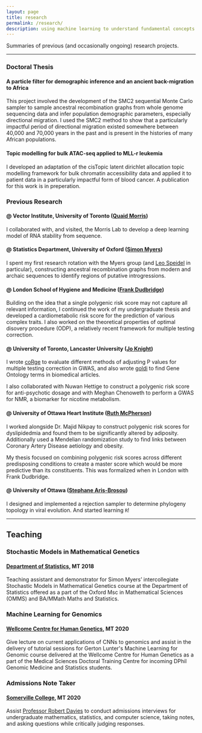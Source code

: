 ```yaml
---
layout: page
title: research
permalink: /research/
description: using machine learning to understand fundamental concepts in biology.
---
```


Summaries of previous (and occasionally ongoing) research projects.

--- 

### Doctoral Thesis

#### A particle filter for demographic inference and an ancient back-migration to Africa

This project involved the development of the SMC2 sequential Monte Carlo sampler to sample ancestral recombination graphs from whole genome sequencing data and infer population demographic parameters, especially directional migration. I used the SMC2 method to show that a particularly impactful period of directional migration existed somewhere between 40,000 and 70,000 years in the past and is present in the histories of many African populations.  

#### Topic modelling for bulk ATAC-seq applied to MLL-r leukemia

I developed an adaptation of the cisTopic latent dirichlet allocation topic modelling framework for bulk chromatin accessibility data and applied it to patient data in a particularly impactful form of blood cancer. A publication for this work is in preperation. 

### Previous Research

#### @ Vector Institute, University of Toronto ([Quaid Morris](http://www.morrislab.ca/))

I collaborated with, and visited, the Morris Lab to develop a deep learning model of RNA stability from sequence.

#### @ Statistics Department, University of Oxford ([Simon Myers](https://myersgroup.github.io/))

I spent my first research rotation with the Myers group (and [Leo Speidel](https://leospeidel.com/) in particular), constructing ancestral recombination graphs from modern and archaic sequences to identify regions of putative introgressions. 

#### @ London School of Hygiene and Medicine ([Frank Dudbridge](https://www2.le.ac.uk/departments/health-sciences/people/staff-pages/professorial-staff/professor-frank-dudbridge))

Building on the idea that a single polygenic risk score may not capture all relevant information, I continued the work of my undergraduate thesis and developed a cardiometabolic risk score for the prediction of various complex traits. I also worked on the theoretical properties of optimal disovery procedure (ODP), a relatively recent framework for multiple testing correction. 

#### @ University of Toronto, Lancaster University ([Jo Knight](http://chicas.lancaster-university.uk/people/knight.html<Paste>))

I wrote [coRge](https://github.com/Chris1221/coRge) to evaluate different methods of adjusting P values for multiple testing correction in GWAS, and also wrote [goldi](https://github.com/Chris1221/goldi) to find Gene Ontology terms in biomedical articles. 

I also collaborated with Nuwan Hettige to construct a polygenic risk score for anti-psychotic dosage and with Meghan Chenoweth to perform a GWAS for NMR, a biomarker for nicotine metabolism. 

#### @ University of Ottawa Heart Institute ([Ruth McPherson](https://www.ottawaheart.ca/physician-researcher-profile/mcpherson-ruth))

I worked alongside Dr. Majid Nikpay to construct polygenic risk scores for dyslipidedmia and found them to be significantly altered by adiposity. Additionally used a Mendelian randomization study to find links between Coronary Artery Disease aetiology and obesity. 

My thesis focused on combining polygenic risk scores across different predisposing conditions to create a master score which would be more predictive than its constituents. This was formalized when in London with Frank Dudbridge. 

#### @ University of Ottawa ([Stephane Aris-Brosou](https://science.uottawa.ca/biology/people/aris-brosou-stephane))

I designed and implemented a rejection sampler to determine phylogeny topology in viral evolution. And started learning `R`!  

---

## Teaching 

### Stochastic Models in Mathematical Genetics
#### [Department of Statistics](https://www.stats.ox.ac.uk/), MT 2018

Teaching assistant and demonstrator for Simon Myers’ intercollegiate Stochastic Models in Mathematical Genetics course at the Department of Statistics offered as a part of the Oxford Msc in Mathematical Sciences (OMMS) and BA/MMath Maths and Statistics.

### Machine Learning for Genomics 
#### [Wellcome Centre for Human Genetics](https://www.well.ox.ac.uk/), MT 2020

Give lecture on current applications of CNNs to genomics and assist in the delivery of tutorial sessions for Gerton Lunter's Machine Learning for Genomic course delivered at the Wellcome Centre for Human Genetics as a part of the Medical Sciences Doctoral Training Centre for incoming DPhil Genomic Medicine and Statistics students.

### Admissions Note Taker 
#### [Somerville College](https://some.ox.ac.uk), MT 2020

Assist [Professor Robert Davies](https://www.stats.ox.ac.uk/all-people/professor-robert-davies/) to conduct admissions interviews for undergraduate mathematics, statistics, and computer science, taking notes, and asking questions while critically judging responses.

